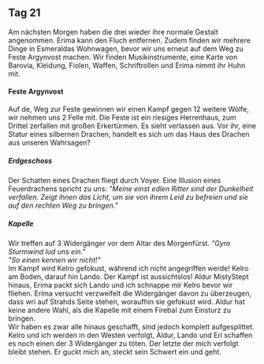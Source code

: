 ## Tag 21
Am nächsten Morgen haben die drei wieder ihre normale Gestalt angenommen. Erima kann den Fluch entfernen. Zudem finden wir mehrere Dinge in Esmeraldas Wohnwagen, bevor wir uns erneut auf dem Weg zu Feste Argynvost machen. Wir finden Musikinstrumente, eine Karte von Barovia, Kleidung, Fiolen, Waffen, Schriftrollen und Erima nimmt ihr Huhn mit. 
#### Feste Argynvost
Auf de, Weg zur Feste gewinnen wir einen Kampf gegen 12 weitere Wölfe, wir nehmen uns 2 Felle mit. Die Feste ist ein riesiges Herrenhaus, zum Drittel zerfallen mit großen Erkertürmen. Es sieht verlassen aus. Vor ihr, eine Statur eines silbernen Drachen, handelt es sich um das Haus des Drachen aus unseren Wahrsagen?
##### Erdgeschoss
Der Schatten eines Drachen fliegt durch Voyer. Eine Illusion eines Feuerdrachens spricht zu uns: *"Meine einst edlen Ritter sind der Dunkelheit verfallen. Zeigt ihnen das Licht, um sie von ihrem Leid zu befreien und sie auf den rechten Weg zu bringen."*
##### Kapelle
Wir treffen auf 3 Widergänger vor dem Altar des Morgenfürst. *"Gyro Sturmwind lud uns ein."*<Br/>*"So einen kennen wir nicht!"*<Br/>Im Kampf wird Kelro gefokust, während ich nicht angegriffen werde! Kelro am Boden, darauf hin Lando. Der Kampf ist aussichtslos! Aldur MistyStept hinaus, Erima packt sich Lando und ich schnappe mir Kelro bevor wir fliehen. Erima versucht verzweifelt die Widergänger davon zu überzeugen, dass wri auf Strahds Seite stehen, woraufhin sie gefokust wird. Aldur hat keine andere Wahl, als die Kapelle mit einem Firebal zum Einsturz zu bringen.<Br/>Wir haben es zwar alle hinaus geschafft, sind jedoch komplett aufgesplittet. Kelro und ich werden in den Westen verfolgt, Aldur, Lando und Eri schaffen es noch einen der 3 Widergänger zu töten. Der letzte der mich verfolgt bleibt stehen. Er guckt mich an, steckt sein Schwert ein und geht.